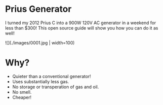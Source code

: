 # Prius Generator

I turned my 2012 Prius C into a 900W 120V AC generator in a weekend for less than $300! This open source guide will show you how you can do it as well!

![](./images/0001.jpg | width=100)



# Why?

- Quieter than a conventional generator!
- Uses substantially less gas.
- No storage or transperation of gas and oil.
- No smell.
- Cheaper!

